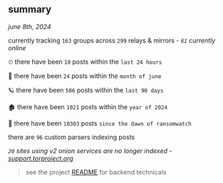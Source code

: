 
## summary
_june 8th, 2024_

currently tracking `163` groups across `299` relays & mirrors - _`61` currently online_

⏲ there have been `10` posts within the `last 24 hours`

🦈 there have been `24` posts within the `month of june`

🪐 there have been `506` posts within the `last 90 days`

🏚 there have been `1021` posts within the `year of 2024`

🦕 there have been `10303` posts `since the dawn of ransomwatch`

there are `96` custom parsers indexing posts

_`20` sites using v2 onion services are no longer indexed - [support.torproject.org](https://support.torproject.org/onionservices/v2-deprecation/)_

> see the project [README](https://github.com/joshhighet/ransomwatch#ransomwatch--) for backend technicals
